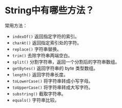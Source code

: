 # String中有哪些方法？

常用方法：

* `indexOf()` 返回指定字符的索引。
* `charAt()` 返回指定索引处的字符。
* `replace()` 字符串替换。
* `trim()` 去除字符串两端空白。
* `split()` 分割字符串，返回一个分割后的字符串数组。
* `getBytes()` 返回字符串的 byte 类型数组。
* `length()` 返回字符串长度。
* `toLowerCase()` 将字符串转成小写字母。
* `toUpperCase()` 将字符串转成大写字符。
* `substring()` 截取字符串。
* `equals()` 字符串比较。

